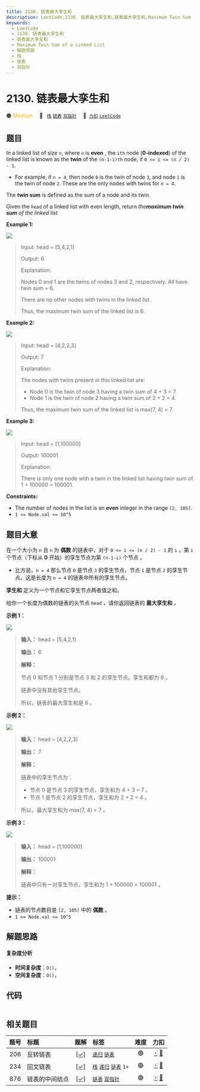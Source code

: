 ```yaml
---
title: 2130. 链表最大孪生和
description: LeetCode,2130. 链表最大孪生和,链表最大孪生和,Maximum Twin Sum of a Linked List,解题思路,栈,链表,双指针
keywords:
  - LeetCode
  - 2130. 链表最大孪生和
  - 链表最大孪生和
  - Maximum Twin Sum of a Linked List
  - 解题思路
  - 栈
  - 链表
  - 双指针
---
```


# 2130. 链表最大孪生和

🟠 <font color=#ffb800>Medium</font>&emsp; 🔖&ensp; [`栈`](/tag/stack.md) [`链表`](/tag/linked-list.md) [`双指针`](/tag/two-pointers.md)&emsp; 🔗&ensp;[`力扣`](https://leetcode.cn/problems/maximum-twin-sum-of-a-linked-list) [`LeetCode`](https://leetcode.com/problems/maximum-twin-sum-of-a-linked-list)

## 题目

In a linked list of size `n`, where `n` is **even** , the `ith` node
(**0-indexed**) of the linked list is known as the **twin** of the `(n-1-i)th`
node, if `0 <= i <= (n / 2) - 1`.

  * For example, if `n = 4`, then node `0` is the twin of node `3`, and node `1` is the twin of node `2`. These are the only nodes with twins for `n = 4`.

The **twin sum** is defined as the sum of a node and its twin.

Given the `head` of a linked list with even length, return _the**maximum twin
sum** of the linked list_.



**Example 1:**

![](https://assets.leetcode.com/uploads/2021/12/03/eg1drawio.png)

> Input: head = [5,4,2,1]
> 
> Output: 6
> 
> Explanation:
> 
> Nodes 0 and 1 are the twins of nodes 3 and 2, respectively. All have twin sum = 6.
> 
> There are no other nodes with twins in the linked list.
> 
> Thus, the maximum twin sum of the linked list is 6. 

**Example 2:**

![](https://assets.leetcode.com/uploads/2021/12/03/eg2drawio.png)

> Input: head = [4,2,2,3]
> 
> Output: 7
> 
> Explanation:
> 
> The nodes with twins present in this linked list are:
> - Node 0 is the twin of node 3 having a twin sum of 4 + 3 = 7.
> - Node 1 is the twin of node 2 having a twin sum of 2 + 2 = 4.
> 
> Thus, the maximum twin sum of the linked list is max(7, 4) = 7. 

**Example 3:**

![](https://assets.leetcode.com/uploads/2021/12/03/eg3drawio.png)

> Input: head = [1,100000]
> 
> Output: 100001
> 
> Explanation:
> 
> There is only one node with a twin in the linked list having twin sum of 1 + 100000 = 100001.

**Constraints:**

  * The number of nodes in the list is an **even** integer in the range `[2, 105]`.
  * `1 <= Node.val <= 10^5`


## 题目大意

在一个大小为 `n` 且 `n` 为 **偶数** 的链表中，对于 `0 <= i <= (n / 2) - 1` 的 `i` ，第 `i` 个节点（下标从
**0**  开始）的孪生节点为第 `(n-1-i)` 个节点 。

  * 比方说，`n = 4` 那么节点 `0` 是节点 `3` 的孪生节点，节点 `1` 是节点 `2` 的孪生节点。这是长度为 `n = 4` 的链表中所有的孪生节点。

**孪生和**  定义为一个节点和它孪生节点两者值之和。

给你一个长度为偶数的链表的头节点 `head` ，请你返回链表的 **最大孪生和**  。



**示例  1：**

![](https://assets.leetcode.com/uploads/2021/12/03/eg1drawio.png)

> 
> 
> 
> 
> 
> **输入：** head = [5,4,2,1]
> 
> **输出：** 6
> 
> **解释：**
> 
> 节点 0 和节点 1 分别是节点 3 和 2 的孪生节点。孪生和都为 6 。
> 
> 链表中没有其他孪生节点。
> 
> 所以，链表的最大孪生和是 6 。
> 
> 

**示例 2：**

![](https://assets.leetcode.com/uploads/2021/12/03/eg2drawio.png)

> 
> 
> 
> 
> 
> **输入：** head = [4,2,2,3]
> 
> **输出：** 7
> 
> **解释：**
> 
> 链表中的孪生节点为：
> - 节点 0 是节点 3 的孪生节点，孪生和为 4 + 3 = 7 。
> - 节点 1 是节点 2 的孪生节点，孪生和为 2 + 2 = 4 。
> 
> 所以，最大孪生和为 max(7, 4) = 7 。
> 
> 

**示例 3：**

![](https://assets.leetcode.com/uploads/2021/12/03/eg3drawio.png)

> 
> 
> 
> 
> 
> **输入：** head = [1,100000]
> 
> **输出：** 100001
> 
> **解释：**
> 
> 链表中只有一对孪生节点，孪生和为 1 + 100000 = 100001 。
> 
> 



**提示：**

  * 链表的节点数目是 `[2, 105]` 中的 **偶数**  。
  * `1 <= Node.val <= 10^5`


## 解题思路

#### 复杂度分析

- **时间复杂度**：`O()`，
- **空间复杂度**：`O()`，

## 代码

```javascript

```

## 相关题目

<!-- prettier-ignore -->
| 题号 | 标题 | 题解 | 标签 | 难度 | 力扣 |
| :------: | :------ | :------: | :------ | :------: | :------: |
| 206 | 反转链表 | [[✓]](/problem/0206.md) |  [`递归`](/tag/recursion.md) [`链表`](/tag/linked-list.md) | 🟢 | [🀄️](https://leetcode.cn/problems/reverse-linked-list) [🔗](https://leetcode.com/problems/reverse-linked-list) |
| 234 | 回文链表 | [[✓]](/problem/0234.md) |  [`栈`](/tag/stack.md) [`递归`](/tag/recursion.md) [`链表`](/tag/linked-list.md) `1+` | 🟢 | [🀄️](https://leetcode.cn/problems/palindrome-linked-list) [🔗](https://leetcode.com/problems/palindrome-linked-list) |
| 876 | 链表的中间结点 | [[✓]](/problem/0876.md) |  [`链表`](/tag/linked-list.md) [`双指针`](/tag/two-pointers.md) | 🟢 | [🀄️](https://leetcode.cn/problems/middle-of-the-linked-list) [🔗](https://leetcode.com/problems/middle-of-the-linked-list) |